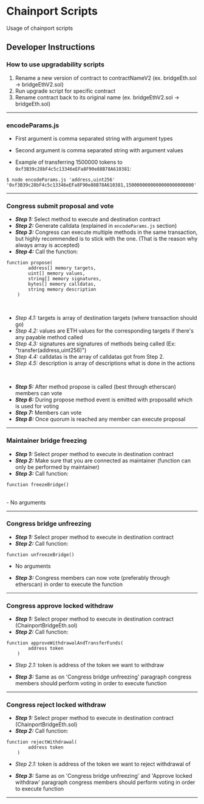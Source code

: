 # Chainport Scripts

Usage of chainport scripts

## Developer Instructions

### How to use upgradability scripts
1. Rename a new version of contract to contractNameV2 (ex. bridgeEth.sol -> bridgeEthV2.sol)
2. Run upgrade script for specific contract
3. Rename contract back to its original name (ex. bridgeEthV2.sol -> bridgeEth.sol)

--- 


### encodeParams.js

- First argument is comma separated string with argument types
- Second argument is comma separated string with argument values

- Example of transferring 1500000 tokens to `0xf3B39c28bF4c5c13346eEFa8F90e88B78A610381`:
```angular2html
$ node encodeParams.js 'address,uint256' '0xf3B39c28bF4c5c13346eEFa8F90e88B78A610381,1500000000000000000000000'
```

---

### Congress submit proposal and vote

- _**Step 1:**_ Select method to execute and destination contract
- _**Step 2:**_ Generate calldata (explained in `encodeParams.js` section)
- _**Step 3:**_ Congress can execute multiple methods in the same transaction, but highly
  recommended is to stick with the one. (That is the reason why always array is accepted)
- _**Step 4:**_ Call the function:
```
function propose(
        address[] memory targets,
        uint[] memory values,
        string[] memory signatures,
        bytes[] memory calldatas,
        string memory description
    )
```
<br/>

- _Step 4.1:_ targets is array of destination targets (where transaction should go)
- _Step 4.2:_ values are ETH values for the corresponding targets if there's any payable method called
- _Step 4.3:_ signatures are signatures of methods being called (Ex: "transfer(address,uint256)")
- _Step 4.4:_ calldatas is the array of calldatas got from Step 2.
- _Step 4.5:_ description is array of descriptions what is done in the actions

<br/>

- _**Step 5:**_ After method propose is called (best through etherscan) members can vote
- _**Step 6:**_ During propose method event is emitted with proposalId which is used for voting
- _**Step 7:**_ Members can vote
- _**Step 8:**_ Once quorum is reached any member can execute proposal

---

### Maintainer bridge freezing

- _**Step 1:**_ Select proper method to execute in destination contract
- _**Step 2:**_ Make sure that you are connected as maintainer (function can only be performed by maintainer)
- _**Step 3:**_ Call function:
``` 
function freezeBridge() 
```
<br/>
- No arguments

---

### Congress bridge unfreezing

- _**Step 1:**_ Select proper method to execute in destination contract
- _**Step 2:**_ Call function:
``` 
function unfreezeBridge() 
```

- No arguments

- _**Step 3:**_ Congress members can now vote (preferably through etherscan) in order to execute the function

---

### Congress approve locked withdraw
- _**Step 1:**_ Select proper method to execute in destination contract (ChainportBridgeEth.sol)
- _**Step 2:**_ Call function:
```
function approveWithdrawalAndTransferFunds(
        address token
    )
```

- _Step 2.1:_ token is address of the token we want to withdraw

- _**Step 3:**_ Same as on 'Congress bridge unfreezing' paragraph congress members should perform voting in order to execute function
---

### Congress reject locked withdraw
- _**Step 1:**_ Select proper method to execute in destination contract (ChainportBridgeEth.sol)
- _**Step 2:**_ Call function:
```
function rejectWithdrawal(
        address token
    )
```

- _Step 2.1:_ token is address of the token we want to reject withdrawal of

- _**Step 3:**_ Same as on 'Congress bridge unfreezing' and 'Approve locked withdraw' paragraph congress members should perform voting in order to execute function
---
